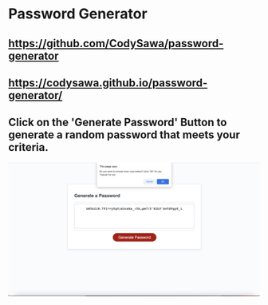 # Password Generator

## https://github.com/CodySawa/password-generator
## https://codysawa.github.io/password-generator/

## Click on the 'Generate Password' Button to generate a random password that meets your criteria.

![website image](./password-generator-img1.jpg)
